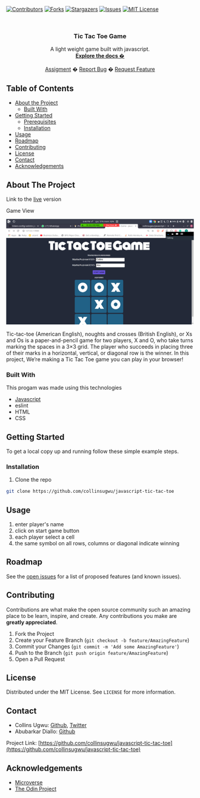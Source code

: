 
<!-- PROJECT SHIELDS -->
<!--
*** I'm using markdown "reference style" links for readability.
*** Reference links are enclosed in brackets [ ] instead of parentheses ( ).
*** See the bottom of this document for the declaration of the reference variables
*** for contributors-url, forks-url, etc. This is an optional, concise syntax you may use.
*** https://www.markdownguide.org/basic-syntax/#reference-style-links
-->
[![Contributors][contributors-shield]][contributors-url]
[![Forks][forks-shield]][forks-url]
[![Stargazers][stars-shield]][stars-url]
[![Issues][issues-shield]][issues-url]
[![MIT License][license-shield]][license-url]



<!-- PROJECT LOGO -->
<br />
<p align="center">
  <h3 align="center">Tic Tac Toe Game</h3>
  <p align="center">
   A light weight game built with javascript.
    <br />
    <a href="https://github.com/collinsugwu/javascript-tic-tac-toe/blob/master/README.md"><strong>Explore the docs �</strong></a>
    <br />
    <br />
    <a href="https://www.theodinproject.com/courses/ruby-programming/lessons/advanced-building-blocks.">Assigment</a>
    �
    <a href="https://github.com/collinsugwu/javascript-tic-tac-toe/issues">Report Bug</a>
    �
    <a href="https://github.com/collinsugwu/javascript-tic-tac-toe/issues">Request Feature</a>
  </p>
</p>


<!-- TABLE OF CONTENTS -->
## Table of Contents

* [About the Project](#about-the-project)
  * [Built With](#built-with)
* [Getting Started](#getting-started)
  * [Prerequisites](#prerequisites)
  * [Installation](#installation)
* [Usage](#usage)
* [Roadmap](#roadmap)
* [Contributing](#contributing)
* [License](#license)
* [Contact](#contact)
* [Acknowledgements](#acknowledgements)



<!-- ABOUT THE PROJECT -->
## About The Project
Link to the [live](https://raw.githack.com/collinsugwu/javascript-tic-tac-toe/tree/ui-design) version
<p>Game View</p>
<img src="./img/tic-tac-toe.png">

<!-- [![Product Name Screen Shot][product-screenshot]](https://example.com) -->
Tic-tac-toe (American English), noughts and crosses (British English), or Xs and Os is a paper-and-pencil game for two players, X and O, who take turns marking the spaces in a 3×3 grid. The player who succeeds in placing three of their marks in a horizontal, vertical, or diagonal row is the winner.
In this project, We’re making a Tic Tac Toe game you can play in your browser!



### Built With
This progam was made using this technologies
* [Javascript](https://developer.mozilla.org/en-US/docs/Web/JavaScript)
* eslint
* HTML
* CSS


<!-- GETTING STARTED -->
## Getting Started

To get a local copy up and running follow these simple example steps.

### Installation

<!-- 1. Get a free API Key at [https://example.com](https://example.com) -->
1. Clone the repo
```sh
git clone https://github.com/collinsugwu/javascript-tic-tac-toe
```

<!-- USAGE EXAMPLES -->
## Usage
1. enter player's name
2. click on start game button
3. each player select a cell
4. the same symbol on all rows, columns or diagonal indicate winning


<!-- ROADMAP -->
## Roadmap

See the [open issues](https://github.com/collinsugwu/javascript-tic-tac-toe/issues) for a list of proposed features (and known issues).


<!-- CONTRIBUTING -->
## Contributing

Contributions are what make the open source community such an amazing place to be learn, inspire, and create. Any contributions you make are **greatly appreciated**.

1. Fork the Project
2. Create your Feature Branch (`git checkout -b feature/AmazingFeature`)
3. Commit your Changes (`git commit -m 'Add some AmazingFeature'`)
4. Push to the Branch (`git push origin feature/AmazingFeature`)
5. Open a Pull Request



<!-- LICENSE -->
## License

Distributed under the MIT License. See `LICENSE` for more information.


<!-- CONTACT -->
## Contact


* Collins Ugwu: [Github](https://github.com/collinsugwu), [Twitter](https://twitter.com/collinsugwu_me)
* Abubarkar Diallo: [Github](https://github.com/abruzy)

Project Link: [https://github.com/collinsugwu/javascript-tic-tac-toe](https://github.com/collinsugwu/javascript-tic-tac-toe)

<!-- ACKNOWLEDGEMENTS -->
## Acknowledgements
* [Microverse](https://www.microverse.org/)
* [The Odin Project](https://www.theodinproject.com/)




<!-- MARKDOWN LINKS & IMAGES -->
<!-- https://www.markdownguide.org/basic-syntax/#reference-style-links -->
[contributors-shield]: https://img.shields.io/github/contributors/abruzy/bookstore
[contributors-url]: https://github.com/collinsugwu/javascript-tic-tac-toe/graphs/contributors
[forks-shield]: https://img.shields.io/github/forks/abruzy/bookstore
[forks-url]: https://github.com/collinsugwu/javascript-tic-tac-toe/network/members
[stars-shield]: https://img.shields.io/github/stars/abruzy/bookstore
[stars-url]: https://github.com/collinsugwu/javascript-tic-tac-toe/stargazers
[issues-shield]: https://img.shields.io/github/issues/abruzy/bookstore
[issues-url]: https://github.com/collinsugwu/javascript-tic-tac-toe/issues
[license-shield]: https://img.shields.io/github/license/abruzy/bookstore
[license-url]: https://github.com/collinsugwu/javascript-tic-tac-toe/blob/master/LICENSE.txt

